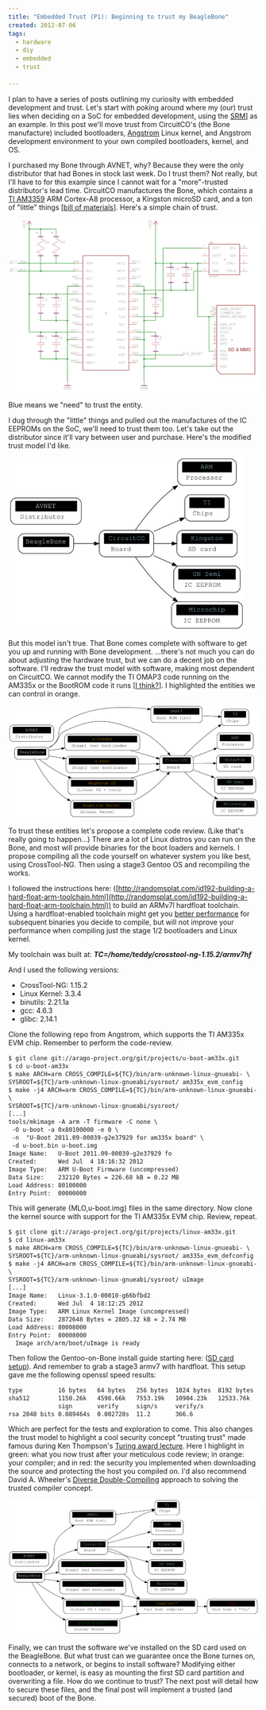 ```yaml
---
title: "Embedded Trust (P1): Beginning to trust my BeagleBone"
created: 2012-07-06
tags: 
  - hardware
  - diy
  - embedded
  - trust

---
```


I plan to have a series of posts outlining my curiosity with embedded development and trust. Let's start with poking around where my (our) trust lies when deciding on a SoC for embedded development, using the [SRM](assets/BONE_SRM.pdf)\] as an example. In this post we'll move trust from CircuitCO's (the Bone manufacture) included bootloaders, [Angstrom](http://www.angstrom-distribution.org/) Linux kernel, and Angstrom development environment to your own compiled bootloaders, kernel, and OS.

<!--more-->

I purchased my Bone through AVNET, why? Because they were the only distributor that had Bones in stock last week. Do I trust them? Not really, but I'll have to for this example since I cannot wait for a "more"-trusted distributor's lead time. CircuitCO manufactures the Bone, which contains a [TI AM3359](http://www.ti.com/product/am3359) ARM Cortex-A8 processor, a Kingston microSD card, and a ton of "little" things \[[bill of materials](http://beagleboard.org/static/beaglebone/a3/Docs/Hardware/BONE_BOM.xls)\]. Here's a simple chain of trust.

![](/assets/images/embedded-trust-1.png)

Blue means we "need" to trust the entity.

I dug through the "little" things and pulled out the manufactures of the IC EEPROMs on the SoC, we'll need to trust them too. Let's take out the distributor since it'll vary between user and purchase. Here's the modified trust model I'd like.

![Embedded-Trust-m2.png](/assets/images/Embedded-Trust-m2.png)

But this model isn't true. That Bone comes complete with software to get you up and running with Bone development. ...there's not much you can do about adjusting the hardware trust, but we can do a decent job on the software. I'll redraw the trust model with software, making most dependent on CircuitCO. We cannot modify the TI OMAP3 code running on the AM335x or the BootROM code it runs \[[I think?](http://processors.wiki.ti.com/index.php/AM335X_StarterWare_Booting_And_Flashing)\]. I highlighted the entities we can control in orange.

![Embedded-Trust-m3.png](/assets/images/Embedded-Trust-m3.png)

To trust these entities let's propose a complete code review. (Like that's really going to happen...) There are a lot of Linux distros you can run on the Bone, and most will provide binaries for the boot loaders and kernels. I propose compiling all the code yourself on whatever system you like best, using CrossTool-NG. Then using a stage3 Gentoo OS and recompiling the works.

I followed the instructions here: ([http://randomsplat.com/id192-building-a-hard-float-arm-toolchain.html](http://randomsplat.com/id192-building-a-hard-float-arm-toolchain.html)) to build an ARMv7l hardfloat toolchain. Using a hardfloat-enabled toolchain might get you [better performance](https://groups.google.com/forum/?fromgroups#!topic/beagleboard/igI4h3Kh0Xc) for subsequent binaries you decide to compile, but will not improve your performance when compiling just the stage 1/2 bootloaders and Linux kernel.

My toolchain was built at: _**TC=/home/teddy/crosstool-ng-1.15.2/armv7hf**_

And I used the following versions:

- CrossTool-NG: 1.15.2
- Linux Kernel: 3.3.4
- binutils: 2.21.1a
- gcc: 4.6.3
- glibc: 2.14.1

Clone the following repo from Angstrom, which supports the TI AM335x EVM chip. Remember to perform the code-review.

```
$ git clone git://arago-project.org/git/projects/u-boot-am33x.git
$ cd u-boot-am33x
$ make ARCH=arm CROSS_COMPILE=${TC}/bin/arm-unknown-linux-gnueabi- \
SYSROOT=${TC}/arm-unknown-linux-gnueabi/sysroot/ am335x_evm_config
$ make -j4 ARCH=arm CROSS_COMPILE=${TC}/bin/arm-unknown-linux-gnueabi- \
SYSROOT=${TC}/arm-unknown-linux-gnueabi/sysroot/
[...]
tools/mkimage -A arm -T firmware -C none \
 -O u-boot -a 0x80100000 -e 0 \
 -n  "U-Boot 2011.09-00039-g2e37929 for am335x board" \
 -d u-boot.bin u-boot.img
Image Name:   U-Boot 2011.09-00039-g2e37929 fo
Created:      Wed Jul  4 18:16:32 2012
Image Type:   ARM U-Boot Firmware (uncompressed)
Data Size:    232120 Bytes = 226.68 kB = 0.22 MB
Load Address: 80100000
Entry Point:  00000000
```

This will generate {MLO,u-boot.img} files in the same directory. Now clone the kernel source with support for the TI AM335x EVM chip. Review, repeat.

```
$ git clone git://arago-project.org/git/projects/linux-am33x.git
$ cd linux-am33x
$ make ARCH=arm CROSS_COMPILE=${TC}/bin/arm-unknown-linux-gnueabi- \
SYSROOT=${TC}/arm-unknown-linux-gnueabi/sysroot/ am335x_evm_defconfig
$ make -j4 ARCH=arm CROSS_COMPILE=${TC}/bin/arm-unknown-linux-gnueabi- \
SYSROOT=${TC}/arm-unknown-linux-gnueabi/sysroot/ uImage
[...]
Image Name:   Linux-3.1.0-00010-g66bfbd2
Created:      Wed Jul  4 18:12:25 2012
Image Type:   ARM Linux Kernel Image (uncompressed)
Data Size:    2872648 Bytes = 2805.32 kB = 2.74 MB
Load Address: 80008000
Entry Point:  80008000
  Image arch/arm/boot/uImage is ready
```

Then follow the Gentoo-on-Bone install guide starting here: ([SD card setup](http://dev.gentoo.org/~armin76/arm/beaglebone/install.xml#doc_chap4)). And remember to grab a stage3 armv7 with hardfloat. This setup gave me the following openssl speed results:

```
type          16 bytes   64 bytes   256 bytes  1024 bytes  8192 bytes
sha512        1150.26k   4598.66k   7553.19k   10904.23k   12533.76k
              sign       verify     sign/s     verify/s
rsa 2048 bits 0.089464s  0.002728s  11.2       366.6
```

Which are perfect for the tests and exploration to come. This also changes the trust model to highlight a cool security concept "trusting trust" made famous during Ken Thompson's [Turing award lecture](http://cm.bell-labs.com/who/ken/trust.html). Here I highlight in green: what you now trust after your meticulous code review; in orange: your compiler; and in red: the security you implemented when downloading the source and protecting the host you compiled on. I'd also recommend David A. Wheeler's [Diverse Double-Compiling](http://www.dwheeler.com/trusting-trust/) approach to solving the trusted compiler concept.

![Embedded-Trust-m4.png](/assets/images/Embedded-Trust-m4.png)

Finally, we can trust the software we've installed on the SD card used on the BeagleBone. But what trust can we guarantee once the Bone turnes on, connects to a network, or begins to install software? Modifying either bootloader, or kernel, is easy as mounting the first SD card partition and overwriting a file. How do we continue to trust? The next post will detail how to secure these files, and the final post will implement a trusted (and secured) boot of the Bone.
